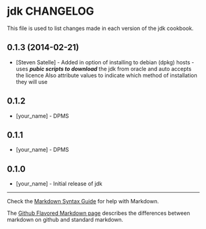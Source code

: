 jdk CHANGELOG
=============

This file is used to list changes made in each version of the jdk cookbook.

0.1.3 (2014-02-21)
------------------
- [Steven Satelle] - 	Added in option of installing to debian (dpkg) hosts - uses ***pubic scripts to download*** the jdk from oracle and auto accepts the licence 
						Also attribute values to indicate which method of installation they will use  

0.1.2
-----
- [your_name] - DPMS
	
0.1.1
-----
- [your_name] - DPMS
						
0.1.0
-----
- [your_name] - Initial release of jdk

- - -
Check the [Markdown Syntax Guide](http://daringfireball.net/projects/markdown/syntax) for help with Markdown.

The [Github Flavored Markdown page](http://github.github.com/github-flavored-markdown/) describes the differences between markdown on github and standard markdown.
